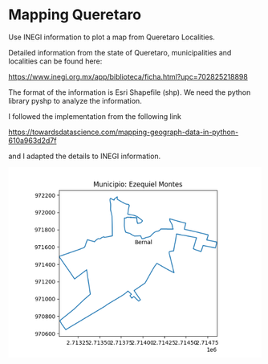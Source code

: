 # Mapping Queretaro
Use INEGI information to plot a map from Queretaro Localities.

Detailed information from the state of Queretaro, municipalities and localities can be found here:

<https://www.inegi.org.mx/app/biblioteca/ficha.html?upc=702825218898>

The format of the information is Esri Shapefile (shp). We need the python library pyshp to analyze the information.

I followed the implementation from the following link

<https://towardsdatascience.com/mapping-geograph-data-in-python-610a963d2d7f> 

and I adapted the details to INEGI information. 

![mapBernal](mapBernal.png)